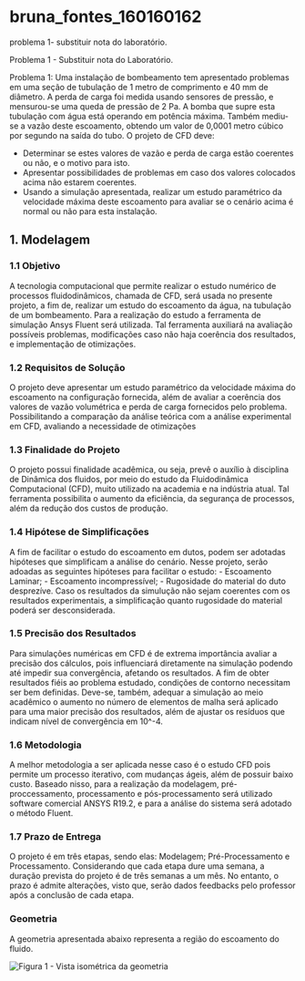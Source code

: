 # bruna_fontes_160160162
problema 1- substituir nota do laboratório.

Problema 1 - Substituir nota do Laboratório.

Problema 1: Uma instalação de bombeamento tem apresentado problemas em uma seção de tubulação de 1 metro de comprimento e 40 mm de diâmetro. A perda de carga foi medida usando sensores de pressão, e mensurou-se uma queda de pressão de 2 Pa. A bomba que supre esta tubulação com água está operando em potência máxima. Também mediu-se a vazão deste escoamento, obtendo um valor de 0,0001 metro cúbico por segundo na saída do tubo. O projeto de CFD deve:

- Determinar se estes valores de vazão e perda de carga estão coerentes ou não, e o motivo para isto.
- Apresentar possibilidades de problemas em caso dos valores colocados acima não estarem coerentes.
- Usando a simulação apresentada, realizar um estudo paramétrico da velocidade máxima deste escoamento para avaliar se o cenário acima é normal ou não para esta instalação.


## 1. Modelagem

### 1.1 Objetivo
  A tecnologia computacional que permite realizar o estudo numérico de processos fluidodinâmicos, chamada de CFD, será usada no presente projeto, a fim de, realizar um estudo do escoamento da água, na tubulação de um bombeamento. Para a realização do estudo a ferramenta de simulação Ansys Fluent será utilizada. Tal ferramenta auxiliará na avaliação possíveis problemas, modificações caso não haja coerência dos resultados, e implementação de otimizações.
  
  ### 1.2 Requisitos de Solução
  O projeto deve apresentar um estudo paramétrico da velocidade máxima do escoamento na configuração fornecida, além de avaliar a coerência dos valores de vazão volumétrica e perda de carga fornecidos pelo problema. Possibilitando a comparação da análise teórica com a análise experimental em CFD, avaliando a necessidade de otimizações
  
  ### 1.3 Finalidade do Projeto
  O projeto possui finalidade acadêmica, ou seja, prevê o auxílio à disciplina de Dinâmica dos fluidos, por meio do estudo da Fluidodinâmica Computacional (CFD), muito utilizado na academia e na indústria atual. Tal ferramenta possibilita o aumento da eficiência, da segurança de processos, além da redução dos custos de produção.
  
  ### 1.4 Hipótese de Simplificações 
  A fim de facilitar o estudo do escoamento em dutos, podem ser adotadas hipóteses que simplificam a análise do cenário. Nesse projeto, serão adoadas as seguintes hipóteses para facilitar o estudo:
         - Escoamento Laminar;
         - Escoamento incompressível;
         - Rugosidade do material do duto desprezíve.
  Caso os resultados da simulução não sejam coerentes com os resultados experimentais, a simplificação quanto rugosidade do material poderá ser desconsiderada. 
  
  ### 1.5 Precisão dos Resultados 
  Para simulações numéricas em CFD é de extrema importância avaliar a precisão dos cálculos, pois influenciará diretamente na simulação podendo até impedir sua convergência, afetando os resultados. A fim de obter resultados fiéis ao problema estudado, condições de contorno necessitam ser bem definidas. Deve-se, também, adequar a simulação ao meio acadêmico o aumento no número de elementos de malha será aplicado para uma maior precisão dos resultados, além de ajustar os resíduos que indicam nível de convergência em 10^-4. 
  
  ### 1.6 Metodologia
  A melhor metodologia a ser aplicada nesse caso é o estudo CFD pois permite um processo iterativo, com mudanças ágeis, além de possuir baixo custo. Baseado nisso, para a realização da modelagem, pré-proccessamento, processamento e pós-processamento será utilizado software comercial ANSYS R19.2, e para a análise do sistema será adotado o método Fluent.
  
  ### 1.7 Prazo de Entrega
   O projeto é em três etapas, sendo elas: Modelagem; Pré-Processamento e Processamento. Considerando que cada etapa dure uma semana, a duração prevista do projeto é de três semanas a um mês. No entanto, o prazo é admite alterações, visto que, serão dados feedbacks pelo professor após a conclusão de cada etapa. 
    
 ### Geometria 
 
 A geometria apresentada abaixo representa a região do escoamento do fluido.
 
 ![Figura 1 - Vista isométrica da geometria](https://user-images.githubusercontent.com/66124032/83987011-2e097300-a915-11ea-8d6d-10757e42cec2.jpg)

 
         
     
